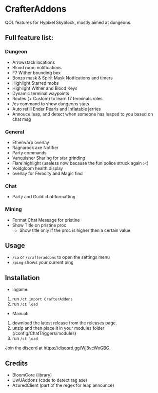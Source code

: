 # CrafterAddons
QOL features for Hypixel Skyblock, mostly aimed at dungeons.

## Full feature list:
### Dungeon
 - Arrowstack locations
 - Blood room notifications
 - F7 Wither bounding box
 - Bonzo mask & Spirit Mask Notfications and timers
 - Highlight Starred mobs
 - Highlight Wither and Blood Keys
 - Dynamic terminal waypoints
 - Routes (+ Custom) to learn f7 terminals roles
 - /cs command to show dungeons stats
 - Auto refill Ender Pearls and Inflatable jerries
 - Annouce leap, and detect when someone has leaped to you based on chat msg

### General
 - Etherwarp overlay
 - Ragnarock axe Notifier
 - Party commands
 - Vanquisher Sharing for star grinding
 - Flare highlight (useless now because the fun police struck again :<)
 - Voidgloom health display
 - overlay for Ferocity and Magic find

### Chat
 - Party and Guild chat formatting

### Mining
 - Format Chat Message for pristine
 - Show Title on pristine proc
   - Show title only if the proc is higher then a certain value


## Usage
- `/ca` or `/crafteraddons` to open the settings menu
- `/ping` shows your current ping

## Installation
- Ingame: 
1. run `/ct import CrafterAddons`
2. run `/ct load`

- Manual: 
1. download the latest release from the releases page.
2. unzip and then place it in your modules folder (<MinecraftDIR>/config/ChatTriggers/modules)
3. run `/ct load`


Join the discord at https://discord.gg/Wj8vcWxGBG.

## Credits
- BloomCore (library)
- UwUAddons (code to detect rag axe)
- AzuredClient (part of the regex for leap announce)